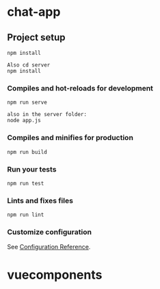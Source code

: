 # chat-app

## Project setup
```
npm install
```
```
Also cd server
npm install
```

### Compiles and hot-reloads for development
```
npm run serve
```
```
also in the server folder:
node app.js
```

### Compiles and minifies for production
```
npm run build
```

### Run your tests
```
npm run test
```

### Lints and fixes files
```
npm run lint
```

### Customize configuration
See [Configuration Reference](https://cli.vuejs.org/config/).
# vuecomponents
